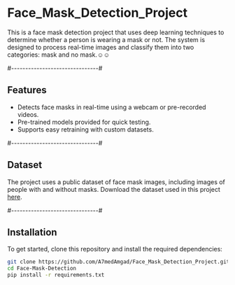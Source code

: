 # Face_Mask_Detection_Project
This is a face mask detection project that uses deep learning techniques to determine whether a person is wearing a mask or not. The system is designed to process real-time images and classify them into two categories: mask and no mask.☺☺

#-------------------------------#
## Features
- Detects face masks in real-time using a webcam or pre-recorded videos.
- Pre-trained models provided for quick testing.
- Supports easy retraining with custom datasets.

#-------------------------------#
## Dataset
The project uses a public dataset of face mask images, including images of people with and without masks. Download the dataset used in this project [here](https://www.kaggle.com/datasets/omkargurav/face-mask-dataset/code).


#-------------------------------#
## Installation
To get started, clone this repository and install the required dependencies:
```bash
git clone https://github.com/A7medAmgad/Face_Mask_Detection_Project.git
cd Face-Mask-Detection
pip install -r requirements.txt
